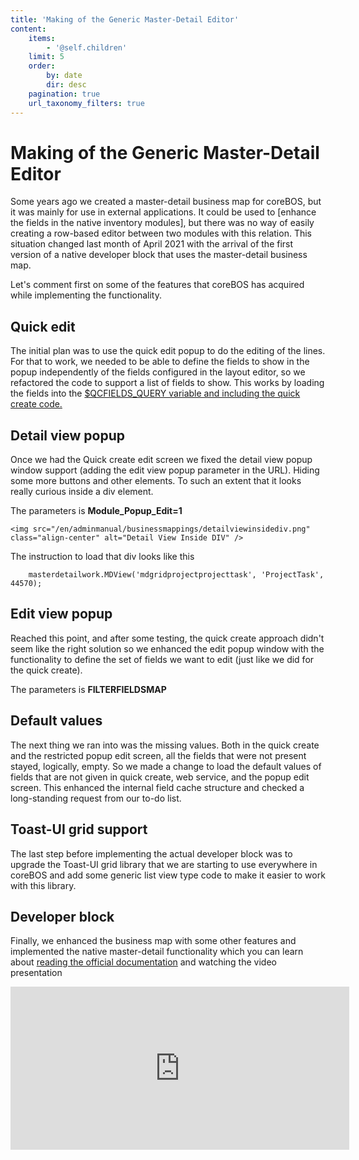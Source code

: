 ```yaml
---
title: 'Making of the Generic Master-Detail Editor'
content:
    items:
        - '@self.children'
    limit: 5
    order:
        by: date
        dir: desc
    pagination: true
    url_taxonomy_filters: true
---
```


Making of the Generic Master-Detail Editor
==========================================

Some years ago we created a master-detail business map for coreBOS, but
it was mainly for use in external applications. It could be used to
\[enhance the fields in the native inventory modules\], but there was no
way of easily creating a row-based editor between two modules with this
relation. This situation changed last month of April 2021 with the
arrival of the first version of a native developer block that uses the
master-detail business map.

Let's comment first on some of the features that coreBOS has acquired
while implementing the functionality.

Quick edit
----------

The initial plan was to use the quick edit popup to do the editing of
the lines. For that to work, we needed to be able to define the fields
to show in the popup independently of the fields configured in the
layout editor, so we refactored the code to support a list of fields to
show. This works by loading the fields into the [$QCFIELDS\_QUERY
variable and including the quick create
code.](https://github.com/tsolucio/corebos/blob/master/include/quickcreate.php#L20)

Detail view popup
-----------------

Once we had the Quick create edit screen we fixed the detail view popup
window support (adding the edit view popup parameter in the URL). Hiding
some more buttons and other elements. To such an extent that it looks
really curious inside a div element.

The parameters is **Module\_Popup\_Edit=1**
```
<img src="/en/adminmanual/businessmappings/detailviewinsidediv.png" class="align-center" alt="Detail View Inside DIV" />
```
The instruction to load that div looks like this
```
    masterdetailwork.MDView('mdgridprojectprojecttask', 'ProjectTask', 44570);
```
Edit view popup
---------------

Reached this point, and after some testing, the quick create approach
didn't seem like the right solution so we enhanced the edit popup window
with the functionality to define the set of fields we want to edit (just
like we did for the quick create).

The parameters is **FILTERFIELDSMAP**

Default values
--------------

The next thing we ran into was the missing values. Both in the quick
create and the restricted popup edit screen, all the fields that were
not present stayed, logically, empty. So we made a change to load the
default values of fields that are not given in quick create, web
service, and the popup edit screen. This enhanced the internal field
cache structure and checked a long-standing request from our to-do list.

Toast-UI grid support
---------------------

The last step before implementing the actual developer block was to
upgrade the Toast-UI grid library that we are starting to use everywhere
in coreBOS and add some generic list view type code to make it easier to
work with this library.

Developer block
---------------

Finally, we enhanced the business map with some other features and
implemented the native master-detail functionality which you can learn
about [reading the official
documentation](/en/adminmanual/businessmappings/masterdetailmapping) and
watching the video presentation

<iframe width="542" height="261" src="https://www.youtube.com/embed/pb05jH-HeBA" title="YouTube video player" frameborder="0" allow="accelerometer; autoplay; clipboard-write; encrypted-media; gyroscope; picture-in-picture" allowfullscreen></iframe>